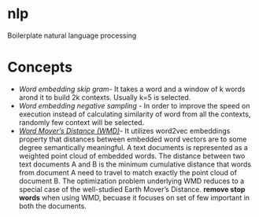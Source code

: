 # nlp
Boilerplate natural language processing


# Concepts
* *Word embedding skip gram*- It takes a word and  a window of k words arond it to build 2k contexts. Usually k=5 is selected. 
* *Word embedding negative sampling* - In order to improve the speed on execution instead of calculating similarity of word from all the contexts, randomly few context will be selected.
* *[Word Mover’s Distance (WMD)](http://proceedings.mlr.press/v37/kusnerb15.pdf)*- It utilizes word2vec embeddings property that distances between embedded word vectors are to some degree semantically meaningful. A text documents is represented as a weighted point cloud of embedded words. The distance between two text documents A and B is the minimum cumulative distance that words from document A need to travel to match exactly the point cloud of document B. The optimization problem underlying WMD reduces to a special case of the well-studied Earth Mover’s Distance.  **remove stop words** when using WMD, becuase it focuses on set of few important in both the documents.